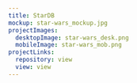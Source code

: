 ```yaml
---
title: StarDB
mockup: star-wars_mockup.jpg
projectImages:
  desktopImage: star-wars_desk.png
  mobileImage: star-wars_mob.png
projectLinks:
  repository: view
  view: view
---
```

